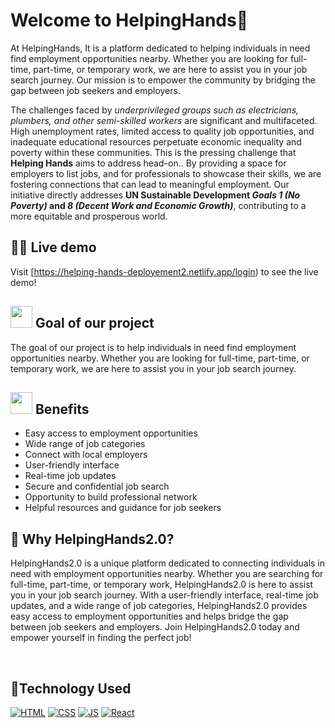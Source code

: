 

<a name="Welcome to HelpingHands"></a>

# Welcome to HelpingHands👋
At HelpingHands, It is a platform dedicated to helping individuals in need find employment opportunities nearby. Whether you are looking for full-time, part-time, or temporary work, we are here to assist you in your job search journey. Our mission is to empower the community by bridging the gap between job seekers and employers.

The challenges faced by _underprivileged groups such as electricians, plumbers, and other semi-skilled workers_ are significant and multifaceted. High unemployment rates, limited access to quality job opportunities, and inadequate educational resources perpetuate economic inequality and poverty within these communities. This is the pressing challenge that **Helping Hands** aims to address head-on.. By providing a space for employers to list jobs, and for professionals to showcase their skills, we are fostering connections that can lead to meaningful employment. Our initiative directly addresses **UN Sustainable Development *Goals 1 (No Poverty)* and *8 (Decent Work and Economic Growth)***, contributing to a more equitable and prosperous world.


<a name="demo"></a>
## 👩‍💻 Live demo 

Visit [https://helping-hands-deployement2.netlify.app/login) to see the live demo!

<div>
  <h2><img src="https://github.com/Meetjain1/wanderlust/assets/133582566/4a07b161-b8d6-4803-804a-3b0db699023e" width="35" height="35"> Goal of our project </h2>
</div>

The goal of our project is to help individuals in need find employment opportunities nearby. Whether you are looking for full-time, part-time, or temporary work, we are here to assist you in your job search journey.

<div>
    <h2><img src="https://github.com/Meetjain1/wanderlust/assets/133582566/1ee5934a-27be-4502-a7bf-e6a8c78fe5a3" width="35" height="35"> Benefits</h2>
</div>

- Easy access to employment opportunities
- Wide range of job categories
- Connect with local employers
- User-friendly interface
- Real-time job updates
- Secure and confidential job search
- Opportunity to build professional network
- Helpful resources and guidance for job seekers


## 🤔 Why HelpingHands2.0? 
HelpingHands2.0 is a unique platform dedicated to connecting individuals in need with employment opportunities nearby. Whether you are searching for full-time, part-time, or temporary work, HelpingHands2.0 is here to assist you in your job search journey. With a user-friendly interface, real-time job updates, and a wide range of job categories, HelpingHands2.0 provides easy access to employment opportunities and helps bridge the gap between job seekers and employers. Join HelpingHands2.0 today and empower yourself in finding the perfect job! 


<br>

<h2> 🚀Technology Used</h2>

<p>
  <a href="https://www.w3schools.com/html/"> <img src="https://img.icons8.com/color/70/000000/html-5--v1.png" alt="HTML" /></a>
  <a href="https://www.w3schools.com/css/"> <img src="https://img.icons8.com/color/70/000000/css3.png" alt="CSS" /></a>
  <a href="https://www.w3schools.com/js/"><img src="https://img.icons8.com/color/70/000000/javascript--v1.png" alt="JS" /></a>
  <a href="https://www.w3schools.com/js/"><img src="https://img.icons8.com/?size=100&id=bzf0DqjXFHIW&format=png&color=000000" alt="React" /></a>



</p>

